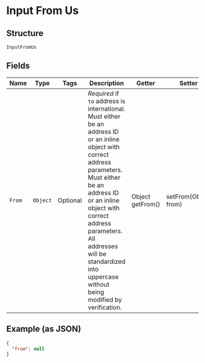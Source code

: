 
# Input From Us

## Structure

`InputFromUs`

## Fields

| Name | Type | Tags | Description | Getter | Setter |
|  --- | --- | --- | --- | --- | --- |
| `From` | `Object` | Optional | *Required* if `to` address is international. Must either be an address ID or an inline object with correct address parameters. Must either be an address ID or an inline object with correct address parameters. All addresses will be standardized into uppercase without being modified by verification. | Object getFrom() | setFrom(Object from) |

## Example (as JSON)

```json
{
  "from": null
}
```

